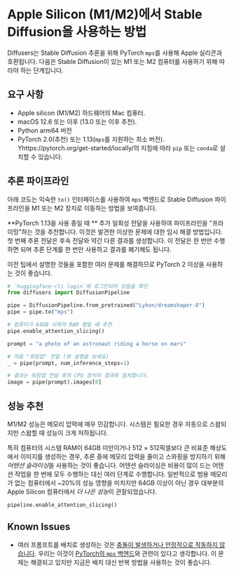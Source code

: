 <!--Copyright 2023 The HuggingFace Team. All rights reserved.

Licensed under the Apache License, Version 2.0 (the "License"); you may not use this file except in compliance with
the License. You may obtain a copy of the License at

http://www.apache.org/licenses/LICENSE-2.0

Unless required by applicable law or agreed to in writing, software distributed under the License is distributed on
an "AS IS" BASIS, WITHOUT WARRANTIES OR CONDITIONS OF ANY KIND, either express or implied. See the License for the
specific language governing permissions and limitations under the License.
-->

# Apple Silicon (M1/M2)에서 Stable Diffusion을 사용하는 방법

Diffusers는 Stable Diffusion 추론을 위해 PyTorch `mps`를 사용해 Apple 실리콘과 호환됩니다. 다음은 Stable Diffusion이 있는 M1 또는 M2 컴퓨터를 사용하기 위해 따라야 하는 단계입니다.

## 요구 사항

- Apple silicon (M1/M2) 하드웨어의 Mac 컴퓨터.
- macOS 12.6 또는 이후 (13.0 또는 이후 추천).
- Python arm64 버전
- PyTorch 2.0(추천) 또는 1.13(`mps`를 지원하는 최소 버전). Yhttps://pytorch.org/get-started/locally/의 지침에 따라 `pip` 또는 `conda`로 설치할 수 있습니다.


## 추론 파이프라인

아래 코도는 익숙한 `to()` 인터페이스를 사용하여 `mps` 백엔드로 Stable Diffusion 파이프라인을 M1 또는 M2 장치로 이동하는 방법을 보여줍니다.


<Tip warning={true}>

**PyTorch 1.13을 사용 중일 때 ** 추가 일회성 전달을 사용하여 파이프라인을 "프라이밍"하는 것을 추천합니다. 이것은 발견한 이상한 문제에 대한 임시 해결 방법입니다. 첫 번째 추론 전달은 후속 전달와 약간 다른 결과를 생성합니다. 이 전달은 한 번만 수행하면 되며 추론 단계를 한 번만 사용하고 결과를 폐기해도 됩니다.

</Tip>

이전 팁에서 설명한 것들을 포함한 여러 문제를 해결하므로 PyTorch 2 이상을 사용하는 것이 좋습니다.


```python
# `huggingface-cli login`에 로그인되어 있음을 확인
from diffusers import DiffusionPipeline

pipe = DiffusionPipeline.from_pretrained("Lykon/dreamshaper-8")
pipe = pipe.to("mps")

# 컴퓨터가 64GB 이하의 RAM 램일 때 추천
pipe.enable_attention_slicing()

prompt = "a photo of an astronaut riding a horse on mars"

# 처음 "워밍업" 전달 (위 설명을 보세요)
_ = pipe(prompt, num_inference_steps=1)

# 결과는 워밍업 전달 후의 CPU 장치의 결과와 일치합니다.
image = pipe(prompt).images[0]
```

## 성능 추천

M1/M2 성능은 메모리 압력에 매우 민감합니다. 시스템은 필요한 경우 자동으로 스왑되지만 스왑할 때 성능이 크게 저하됩니다.


특히 컴퓨터의 시스템 RAM이 64GB 미만이거나 512 × 512픽셀보다 큰 비표준 해상도에서 이미지를 생성하는 경우, 추론 중에 메모리 압력을 줄이고 스와핑을 방지하기 위해 *어텐션 슬라이싱*을 사용하는 것이 좋습니다. 어텐션 슬라이싱은 비용이 많이 드는 어텐션 작업을 한 번에 모두 수행하는 대신 여러 단계로 수행합니다. 일반적으로 범용 메모리가 없는 컴퓨터에서 ~20%의 성능 영향을 미치지만 64GB 이상이 아닌 경우 대부분의 Apple Silicon 컴퓨터에서 *더 나은 성능*이 관찰되었습니다.

```python
pipeline.enable_attention_slicing()
```

## Known Issues

- 여러 프롬프트를 배치로 생성하는 것은 [충돌이 발생하거나 안정적으로 작동하지 않습니다](https://github.com/huggingface/diffusers/issues/363). 우리는 이것이 [PyTorch의 `mps` 백엔드](https://github.com/pytorch/pytorch/issues/84039)와 관련이 있다고 생각합니다. 이 문제는 해결되고 있지만 지금은 배치 대신 반복 방법을 사용하는 것이 좋습니다.